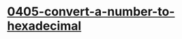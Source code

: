 # [0405-convert-a-number-to-hexadecimal](https://leetcode.com/problems/convert-a-number-to-hexadecimal)